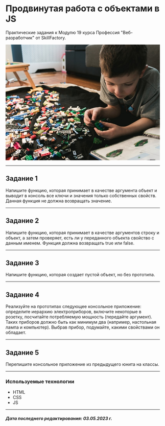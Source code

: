 # Продвинутая работа с объектами в JS

Практические задания к Модулю 19 курса Профессия "Веб-разработчик" от SkillFactory.

[![object](./images/object.jpg "Продвинутая работа с объектами в JS")](https://difese.github.io/module19_homework/)

***

## Задание 1

Напишите функцию, которая принимает в качестве аргумента объект и выводит в консоль все ключи и значения только собственных свойств. Данная функция не должна возвращать значение.

***

## Задание 2

Напишите функцию, которая принимает в качестве аргументов строку и объект, а затем проверяет, есть ли у переданного объекта свойство с данным именем. Функция должна возвращать true или false.

***

## Задание 3

Напишите функцию, которая создает пустой объект, но без прототипа.

***

## Задание 4

Реализуйте на прототипах следующее консольное приложение: определите иерархию электроприборов, включите некоторые в розетку, посчитайте потребляемую мощность (передайте аргумент). Таких приборов должно быть как минимум два (например, настольная лампа и компьютер). Выбрав прибор, подумайте, какими свойствами он обладает.

***

## Задание 5

Перепишите консольное приложение из предыдущего юнита на классы.

***

### Используемые технологии

* HTML
* CSS
* JS

***

#### *Дата последнего редактирования: 03.05.2023 г.*
